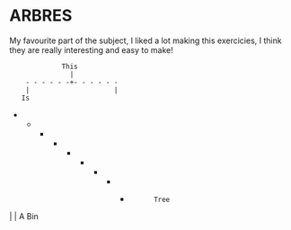 # ARBRES
My favourite part of the subject, I liked a lot making this exercicies, I think they are really interesting and easy to make!

                 This
                   |
        - - - - - -+- - - - - - 
        |                     |
       Is
- - - - + - - - -           Tree
|               |
A              Bin
